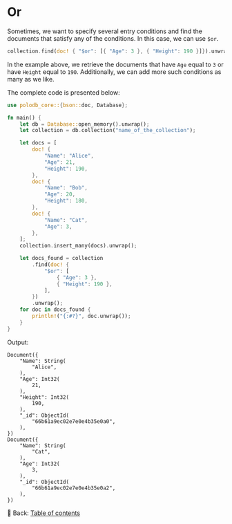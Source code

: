 # Or

Sometimes, we want to specify several entry conditions and find the documents that satisfy any of the conditions.
In this case, we can use `$or`.

```rust
collection.find(doc! { "$or": [{ "Age": 3 }, { "Height": 190 }]}).unwrap()
```

In the example above, we retrieve the documents that have `Age` equal to `3` or have `Height` equal to `190`.
Additionally, we can add more such conditions as many as we like.

The complete code is presented below:

```rust
use polodb_core::{bson::doc, Database};

fn main() {
    let db = Database::open_memory().unwrap();
    let collection = db.collection("name_of_the_collection");

    let docs = [
        doc! {
            "Name": "Alice",
            "Age": 21,
            "Height": 190,
        },
        doc! {
            "Name": "Bob",
            "Age": 20,
            "Height": 180,
        },
        doc! {
            "Name": "Cat",
            "Age": 3,
        },
    ];
    collection.insert_many(docs).unwrap();

    let docs_found = collection
        .find(doc! {
            "$or": [
                { "Age": 3 },
                { "Height": 190 },
            ],
        })
        .unwrap();
    for doc in docs_found {
        println!("{:#?}", doc.unwrap());
    }
}
```

Output:

```text
Document({
    "Name": String(
        "Alice",
    ),
    "Age": Int32(
        21,
    ),
    "Height": Int32(
        190,
    ),
    "_id": ObjectId(
        "66b61a9ec02e7e0e4b35e0a0",
    ),
})
Document({
    "Name": String(
        "Cat",
    ),
    "Age": Int32(
        3,
    ),
    "_id": ObjectId(
        "66b61a9ec02e7e0e4b35e0a2",
    ),
})
```

<!-- :arrow_right:  Next:  -->

:blue_book: Back: [Table of contents](./../README.md)
